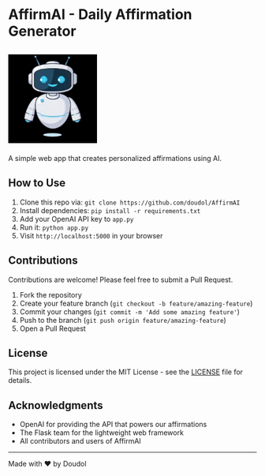 # AffirmAI - Daily Affirmation Generator
## <span class="logo-icon"><img src="logo.jpeg" alt="Logo" width="180" height="180"></span>
A simple web app that creates personalized affirmations using AI.

## How to Use
1. Clone this repo via: `git clone https://github.com/doudol/AffirmAI`
2. Install dependencies: `pip install -r requirements.txt`
3. Add your OpenAI API key to `app.py`
4. Run it: `python app.py`
5. Visit `http://localhost:5000` in your browser

## Contributions
Contributions are welcome! Please feel free to submit a Pull Request.

1. Fork the repository
2. Create your feature branch (`git checkout -b feature/amazing-feature`)
3. Commit your changes (`git commit -m 'Add some amazing feature'`)
4. Push to the branch (`git push origin feature/amazing-feature`)
5. Open a Pull Request

## License

This project is licensed under the MIT License - see the [LICENSE](LICENSE) file for details.

## Acknowledgments

- OpenAI for providing the API that powers our affirmations
- The Flask team for the lightweight web framework
- All contributors and users of AffirmAI

---

Made with ❤️ by Doudol
